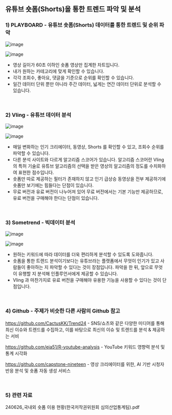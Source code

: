 ##  유튜브 숏폼(Shorts)을 통한 트렌드 파악 및 분석 


###  1) PLAYBOARD - 유튜브 숏폼(Shorts) 데이터를 통한 트렌드 및 순위 파악
![image](https://github.com/user-attachments/assets/3a03ef49-9ec8-459e-81ba-4a1f2c83bbf7)

![image](https://github.com/user-attachments/assets/afc50a2d-81ec-4a0f-a84e-1e620f649c96)

-  영상 길이가 60초 이하인 숏폼 영상만 집계한 차트입니다.
-  내가 원하는 카테고리에 맞게 확인할 수 있습니다.
-  각각 조회수, 좋아요, 댓글을 기준으로 순위를 확인할 수 있습니다.
-  일간 데이터 단위 뿐만 아니라 주간 데이터, 넓게는 연간 데이터 단위로 분석할 수 있습니다.

</br>

###  2) Vling - 유튜브 데이터 분석
![image](https://github.com/user-attachments/assets/85ffcbde-c436-40c5-8f14-6c99f1d9fbe8)

![image](https://github.com/user-attachments/assets/4323b7dd-f2fe-4f49-823d-bcfe974477d3)

- 매일 변화하는 인기 크리에이터, 동영상, Shorts 를 확인할 수 있고, 조회수 순위를 파악할 수 있습니다.
- 다른 분석 사이트와 다르게 알고리즘 스코어가 있습니다. 알고리즘 스코어란 Vling 의 특허 기술로 유튜브 알고리즘의 선택을 받은 영상의 알고리즘의 정도를 수치화하여 표현한 점수입니다.
- 숏폼만 따로 제공하는 필터가 존재하지 않고 인기 급상승 동영상을 전부 제공하기에 숏폼만 보기에는 힘들다는 단점이 있습니다.
- 무료 버전과 유료 버전이 나누어져 있어 무료 버전에서는 기본 기능만 제공하므로, 유료 버전을 구매해야 한다는 단점이 있습니다.

</br>

###  3) Sometrend - 빅데이터 분석
![image](https://github.com/user-attachments/assets/cd07a6eb-29f6-4f86-9e55-624bfcd777f2)

![image](https://github.com/user-attachments/assets/7b36d53b-2fff-42c8-88d3-37d1e74886f6)

- 원하는 키워드에 따라 데이터를 더욱 편리하게 분석할 수 있도록 도와줍니다.
- 숏폼을 통한 트렌드 분석이기보다는 유튜브라는 플랫폼에서 무엇이 인기가 있고 사람들이 좋아하는 지 파악할 수 있다는 것이 장점입니다. 파악을 한 뒤, 앞으로 무엇이 유행할 지 분석해 인플루언서에게 제공할 수 있습니다.
- Vling 과 마찬가지로 유료 버전을 구매해야 유용한 기능을 사용할 수 있다는 것이 단점입니다.

</br>

###  4) Github - 주제가 비슷한 다른 사람의 Github 참고

https://github.com/CactusKK/Trend24   -  SNS/쇼츠와 같은 다양한 미디어를 통해 최신 이슈와 트렌드를 수집하고, 이를 바탕으로 최신의 이슈 및 트렌드를 분석 & 제공하는 서비

https://github.com/eia51/R-youtube-analysis   -  YouTube 키워드 영향력 분석 및 통계 시각화

https://github.com/capstone-nineteen   -  영상 크리에이터를 위한, AI 기반 시청자 반응 분석 및 숏폼 자동 생성 서비스

</br>

###  5) 관련 자료

240626_국내외 숏폼 이용 현황(한국저작권위원회 심의산업통계팀).pdf







